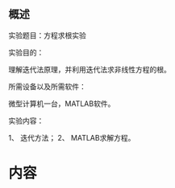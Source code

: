 ## 概述

实验题目：方程求根实验

实验目的：

理解迭代法原理，并利用迭代法求非线性方程的根。

所需设备以及所需软件：

微型计算机一台，MATLAB软件。

实验内容：

1、	迭代方法；
2、	MATLAB求解方程。

# 内容


